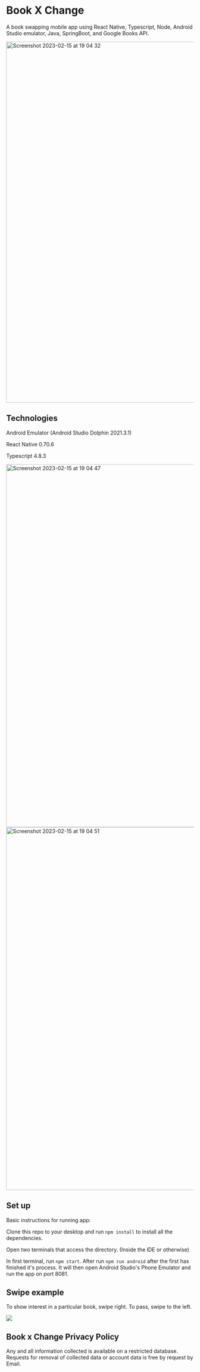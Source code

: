 # Book X Change
A book swapping mobile app using React Native, Typescript, Node, Android Studio emulator, Java, SpringBoot, and Google Books API.


<img width="968" alt="Screenshot 2023-02-15 at 19 04 32" src="https://user-images.githubusercontent.com/88700081/218997113-c7fce218-ac3a-4d3d-ab7f-f65cdd6989fb.png">




## Technologies
Android Emulator (Android Studio Dolphin 2021.3.1)

React Native 0.70.6

Typescript 4.8.3

<img width="973" alt="Screenshot 2023-02-15 at 19 04 47" src="https://user-images.githubusercontent.com/88700081/218997247-6b29b75e-5a7c-4e43-98b2-0f722a9c002b.png">
<img width="973" alt="Screenshot 2023-02-15 at 19 04 51" src="https://user-images.githubusercontent.com/88700081/218997310-385fe283-15d3-43be-bb69-273fb89edf0d.png">




## Set up

Basic instructions for running app:

Clone this repo to your desktop and run `npm install` to install all the dependencies.

Open two terminals that access the directory. (Inside the IDE or otherwise)

In first terminal, run ```npm start```.
After run ```npm run android``` after the first has finished it's process.
It will then open Android Studio's Phone Emulator and run the app on port 8081.

## Swipe example

To show interest in a particular book, swipe right. To pass, swipe to the left. 

![](https://github.com/Binder-team/BookXChange-client/blob/main/assets/images/swipe.gif)


## Book x Change Privacy Policy

Any and all information collected is available on a restricted database. Requests for removal of collected data or account data is free by request by Email.
